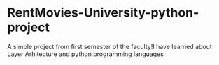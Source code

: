 # RentMovies-University-python-project
A simple project from first semester of the faculty!I have learned about Layer Arhitecture and python programming languages
